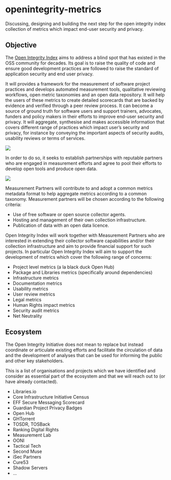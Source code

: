 # openintegrity-metrics
Discussing, designing and building the next step for the open integrity index collection of metrics which impact end-user security and privacy.

## Objective

The [Open Integrity Index](https://wiki.openintegrity.org) aims to address a blind spot that has existed in the OSS community for decades. Its goal is to raise the quality of code and ensure good development practices are followed to raise the standard of application security and end user privacy.

It will provides a framework for the measurement of software project practices and develops automated measurement tools, qualitative reviewing workflows, open metric taxonomies and an open data repository. It will help the users of these metrics to create detailed scorecards that are backed by evidence and verified through a peer review process. It can become a source of ground truth for software users and support trainers, advocates, funders and policy makers in their efforts to improve end-user security and privacy. It will aggregate, synthesise and makes accessible information that covers different range of practices which impact user’s security and privacy, for instance by conveying the important aspects of security audits, usability reviews or terms of services.

![](https://docs.google.com/drawings/d/14kd2wRl5s-g6-4CyFBZyLIHy7Bb9BlC8I6JqE4byg3Y/pub?w=1210&h=876)

In order to do so, it seeks to establish partnerships with reputable partners who are engaged in measurement efforts and agree to pool their efforts to develop open tools and produce open data. 

![](https://docs.google.com/drawings/d/1D4fw3D1Fd8JJhwTpDdk2IKAnKMPh4tJD0Iqdu6rIWJE/pub?w=960&h=720)

Measurement Partners will contribute to and adopt a common metrics metadata format to help aggregate metrics according to a common taxonomy. Measurement partners will be chosen according to the following criteria:
  * Use of free software or open source collector agents.
  * Hosting and management of their own collection infrastructure.
  * Publication of data with an open data licence.

Open Integrity Index will work together with Measurement Partners who are interested in extending their collector software capabilities and/or their collection infrastructure and aim to provide financial support for such projects. In particular Open Integrity Index will aim to support the development of metrics which cover the following range of concerns:
 * Project level metrics (a la black duck Open Hub)
 * Package and Libraries metrics (specifically around dependencies)
 * Infrastructure metrics
 * Documentation metrics
 * Usability metrics
 * User review metrics
 * Legal metrics
 * Human Rights impact metrics
 * Security audit metrics
 * Net Neutrality

## Ecosystem

The Open Integrity Initiative does not mean to replace but instead coordinate or articulate existing efforts and facilitate the circulation of data and the development of analyses that can be used for informing the public and other key stakeholders.

This is a list of organisations and projects which we have identified and consider as essential part of the ecosystem and that we will reach out to (or have already contacted).

  * Libraries.io
  * Core Infrastructure Initiative Census
  * EFF Secure Messaging Scorecard
  * Guardian Project Privacy Badges
  * Open Hub
  * GHTorrent
  * TOSDR, TOSBack
  * Ranking Digital Rights
  * Measurement Lab
  * OONI
  * Tactical Tech
  * Second Muse
  * iSec Partners
  * Cure53
  * Shadow Servers
  * ...
 
